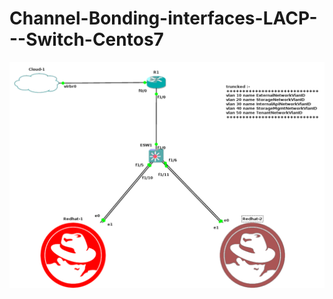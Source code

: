 # Channel-Bonding-interfaces-LACP---Switch-Centos7

![Image vlan](https://github.com/NileshChandekar/tagged_vlan_between_switch_and_end_device/blob/master/vlan.png)

